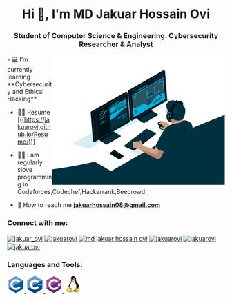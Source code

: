 <h1 align="center">Hi 👋, I'm MD Jakuar Hossain Ovi</h1>
<h3 align="center">Student of Computer Science & Engineering. Cybersecurity Researcher & Analyst</h3>


<img align="right" alt="coding" width="400" src="avento.gif">
- 💻 I’m currently learning **Cybersecurity and Ethical Hacking**

- 👨‍💻 Resume [((https://jakuarovi.github.io/Resume/))]

- 🧑‍💻 I am regularly slove programming in Codeforces,Codechef,Hackerrank,Beecrowd.

- 📧 How to reach me **jakuarhossain08@gmail.com**

<h3 align="left">Connect with me:</h3>
<p align="left">
<a href="https://twitter.com/jakuar_ovi" target="blank"><img align="center" src="https://raw.githubusercontent.com/rahuldkjain/github-profile-readme-generator/master/src/images/icons/Social/twitter.svg" alt="jakuar_ovi" height="30" width="40" /></a>
<a href="https://linkedin.com/in/jakuarovi" target="blank"><img align="center" src="https://raw.githubusercontent.com/rahuldkjain/github-profile-readme-generator/master/src/images/icons/Social/linked-in-alt.svg" alt="jakuarovi" height="30" width="40" /></a>
<a href="https://fb.com/md jakuar hossain ovi" target="blank"><img align="center" src="https://raw.githubusercontent.com/rahuldkjain/github-profile-readme-generator/master/src/images/icons/Social/facebook.svg" alt="md jakuar hossain ovi" height="30" width="40" /></a>
<a href="https://instagram.com/jakuarovi" target="blank"><img align="center" src="https://raw.githubusercontent.com/rahuldkjain/github-profile-readme-generator/master/src/images/icons/Social/instagram.svg" alt="jakuarovi" height="30" width="40" /></a>
<a href="https://www.hackerrank.com/jakuarovi" target="blank"><img align="center" src="https://raw.githubusercontent.com/rahuldkjain/github-profile-readme-generator/master/src/images/icons/Social/hackerrank.svg" alt="jakuarovi" height="30" width="40" /></a>
<a href="https://codeforces.com/profile/jakuarovi" target="blank"><img align="center" src="https://raw.githubusercontent.com/rahuldkjain/github-profile-readme-generator/master/src/images/icons/Social/codeforces.svg" alt="jakuarovi" height="30" width="40" /></a>
</p>

<h3 align="left">Languages and Tools:</h3>
<p align="left"> <a href="https://www.cprogramming.com/" target="_blank" rel="noreferrer"> <img src="https://raw.githubusercontent.com/devicons/devicon/master/icons/c/c-original.svg" alt="c" width="40" height="40"/> </a> <a href="https://www.w3schools.com/cpp/" target="_blank" rel="noreferrer"> <img src="https://raw.githubusercontent.com/devicons/devicon/master/icons/cplusplus/cplusplus-original.svg" alt="cplusplus" width="40" height="40"/> </a> <a href="https://www.w3schools.com/cs/" target="_blank" rel="noreferrer"> <img src="https://raw.githubusercontent.com/devicons/devicon/master/icons/csharp/csharp-original.svg" alt="csharp" width="40" height="40"/> </a> <a href="https://www.linux.org/" target="_blank" rel="noreferrer"> <img src="https://raw.githubusercontent.com/devicons/devicon/master/icons/linux/linux-original.svg" alt="linux" width="40" height="40"/> </a> </p>
